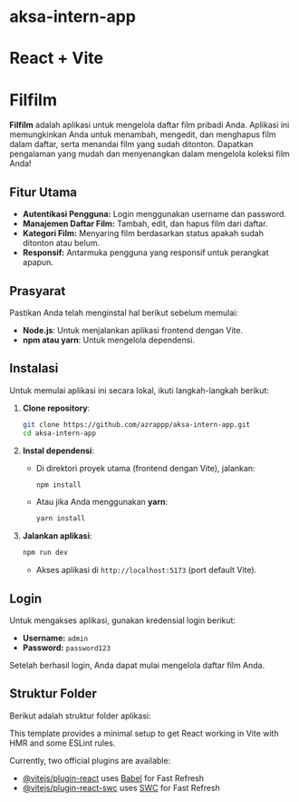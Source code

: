
# aksa-intern-app

# React + Vite

# Filfilm

**Filfilm** adalah aplikasi untuk mengelola daftar film pribadi Anda. Aplikasi ini memungkinkan Anda untuk menambah, mengedit, dan menghapus film dalam daftar, serta menandai film yang sudah ditonton. Dapatkan pengalaman yang mudah dan menyenangkan dalam mengelola koleksi film Anda!

## Fitur Utama

- **Autentikasi Pengguna:** Login menggunakan username dan password.
- **Manajemen Daftar Film:** Tambah, edit, dan hapus film dari daftar.
- **Kategori Film:** Menyaring film berdasarkan status apakah sudah ditonton atau belum.
- **Responsif:** Antarmuka pengguna yang responsif untuk perangkat apapun.
  
## Prasyarat

Pastikan Anda telah menginstal hal berikut sebelum memulai:

- **Node.js**: Untuk menjalankan aplikasi frontend dengan Vite.
- **npm atau yarn**: Untuk mengelola dependensi.

## Instalasi

Untuk memulai aplikasi ini secara lokal, ikuti langkah-langkah berikut:

1. **Clone repository**:
    ```bash
    git clone https://github.com/azrappp/aksa-intern-app.git
    cd aksa-intern-app
    ```

2. **Instal dependensi**:
    - Di direktori proyek utama (frontend dengan Vite), jalankan:
      ```bash
      npm install
      ```
    - Atau jika Anda menggunakan **yarn**:
      ```bash
      yarn install
      ```

3. **Jalankan aplikasi**:
    ```bash
    npm run dev
    ```
    - Akses aplikasi di `http://localhost:5173` (port default Vite).

## Login

Untuk mengakses aplikasi, gunakan kredensial login berikut:

- **Username:** `admin`
- **Password:** `password123`

Setelah berhasil login, Anda dapat mulai mengelola daftar film Anda.

## Struktur Folder

Berikut adalah struktur folder aplikasi:


This template provides a minimal setup to get React working in Vite with HMR and some ESLint rules.

Currently, two official plugins are available:

- [@vitejs/plugin-react](https://github.com/vitejs/vite-plugin-react/blob/main/packages/plugin-react/README.md) uses [Babel](https://babeljs.io/) for Fast Refresh
- [@vitejs/plugin-react-swc](https://github.com/vitejs/vite-plugin-react-swc) uses [SWC](https://swc.rs/) for Fast Refresh


